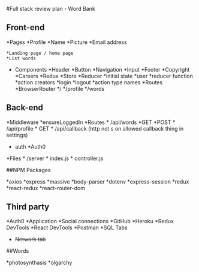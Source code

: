 #Full stack review plan - Word Bank

## Front-end


*Pages
    *Profile
        *Name
        *Picture
        *Email address

    *Landing page / home page
    *List words
* Components
    *Header
    *Button
    *Navigation
    *Input
    *Footer
        *Copyright
        *Careers
*Redux
    *Store
    *Reducer
        *initial state
            *user
        *reducer function
        *action creators 
            *login
            *logout
        *action type names
*Routes
    *BrowserRouter
    */
    */profile
    */words
    

## Back-end

*Middleware
    *ensureLoggedIn
*Routes
    * /api/words
        *GET
        *POST 
    * /api/profile
        * GET
    * /api/callback (http not s on allowed callback thing in settings)
* auth
    *Auth0

*Files
    * /server
        * index.js
        * controller.js



<!-- ## Database
*tables
    * users
        *id
        *auth0_id
        *name
        *picture_url
        *email
        *
    * words
        *id
        *text
* files
    ~~*/db~~
        *init.sql
        *get_words.sql
        *create_word.sql
        *create_profile.sql
        *read_profile.sql
        *create_user.sql
        *read_user.sql -->

##NPM Packages

*axios
*express
*massive
*body-parser
*dotenv
*express-session
*redux
*react-redux
*react-router-dom

## Third party

*Auth0
    *Application
    *Social connections
*GitHub
*Heroku
*Redux DevTools
*React DevTools
*Postman
*SQL Tabs
* ~~Network tab~~

##Words

*photosynthasis
*olgarchy
